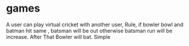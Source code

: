 # games
A user can play virtual cricket with another user, Rule, if bowler bowl and batman hit same , batsman will be out otherwise batsman run will be increase.
After That Bowler will bat. Simple
